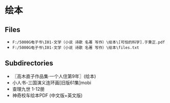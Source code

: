 # 绘本

## Files

- `F:/5000G电子书\I01-文学（小说 诗歌 名著 写作）\绘本\[可怕的科学].于秉正.pdf`
- `F:/5000G电子书\I01-文学（小说 诗歌 名著 写作）\绘本\files.txt`

## Subdirectories

- 〖高木直子作品集·一个人住第9年〗(绘本)
- 小人书-三国演义连环画[旧版61集]mobi
- 查理九世 1-12册
- 神奇校车绘本PDF (中文版+英文版)
